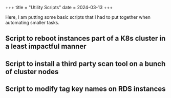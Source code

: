 +++
title = "Utility Scripts"
date = 2024-03-13
+++

Here, I am putting some basic scripts that I had to put together when automating smaller tasks.

## Script to reboot instances part of a K8s cluster in a least impactful manner



## Script to install a third party scan tool on a bunch of cluster nodes


## Script to modify tag key names on RDS instances


